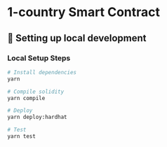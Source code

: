 # 1-country Smart Contract

## 🔧 Setting up local development

### Local Setup Steps

```sh
# Install dependencies
yarn

# Compile solidity
yarn compile

# Deploy
yarn deploy:hardhat

# Test
yarn test
```
